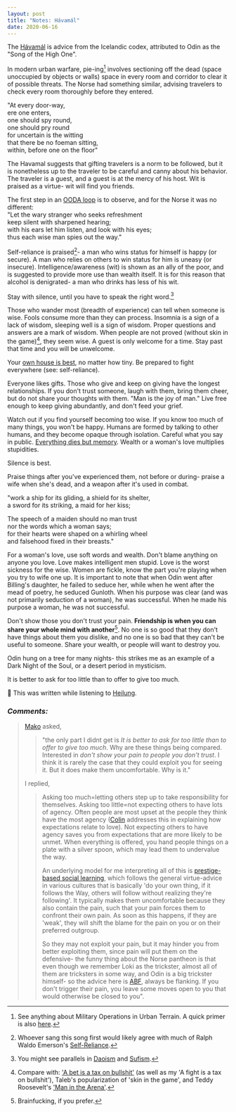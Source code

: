 ```yaml
---
layout: post
title: "Notes: Hávamál"
date: 2020-06-16
---
```


The [Hávamál](https://www.pitt.edu/~dash/havamal.html) is advice from the Icelandic codex, attributed to Odin as the "Song of the High One". 

In modern urban warfare, pie-ing[^1] involves sectioning off the dead (space unoccupied by objects or walls) space in every room and corridor to clear it of possible threats. The Norse had something similar, advising travelers to check every room thoroughly before they entered.

"At every door-way,  
ere one enters,  
one should spy round,  
one should pry round  
for uncertain is the witting  
that there be no foeman sitting,  
within, before one on the floor"

The Havamal suggests that gifting travelers is a norm to be followed, but it is nonetheless up to the traveler to be careful and canny about his behavior. The traveler is a guest, and a guest is at the mercy of his host. Wit is praised as a virtue- wit will find you friends.  

The first step in an [OODA loop](https://en.wikipedia.org/wiki/OODA_loop) is to observe, and for the Norse it was no different:  
"Let the wary stranger who seeks refreshment  
keep silent with sharpened hearing;  
with his ears let him listen, and look with his eyes;  
thus each wise man spies out the way."  

Self-reliance is praised[^2]- a man who wins status for himself is happy (or secure). A man who relies on others to win status for him is uneasy (or insecure). Intelligence/awareness (wit) is shown as an ally of the poor, and is suggested to provide more use than wealth itself. It is for this reason that alcohol is denigrated- a man who drinks has less of his wit.  

Stay with silence, until you have to speak the right word.[^3]

Those who wander most (breadth of experience) can tell when someone is wise. Fools consume more than they can process. Insomnia is a sign of a lack of wisdom, sleeping well is a sign of wisdom. Proper questions and answers are a mark of wisdom. When people are not proved (without skin in the game)[^4], they seem wise. A guest is only welcome for a time. Stay past that time and you will be unwelcome.  

Your [own house is best](https://en.wikipedia.org/wiki/Castle_doctrine#In_the_early_United_States), no matter how tiny. Be prepared to fight everywhere (see: self-reliance).  

Everyone likes gifts. Those who give and keep on giving have the longest relationships. If you don't trust someone, laugh with them, bring them cheer, but do not share your thoughts with them. "Man is the joy of man." Live free enough to keep giving abundantly, and don't feed your grief.  

Watch out if you find yourself becoming too wise. If you know too much of many things, you won't be happy. Humans are formed by talking to other humans, and they become opaque through isolation. Careful what you say in public. [Everything dies but memory](https://youtu.be/ByvtBQoCbGE). Wealth or a woman's love multiplies stupidities.  

Silence is best.  

Praise things after you've experienced them, not before or during- praise a wife when she's dead, and a weapon after it's used in combat.  

"work a ship for its gliding, a shield for its shelter,  
a sword for its striking, a maid for her kiss;   

The speech of a maiden should no man trust  
nor the words which a woman says;  
for their hearts were shaped on a whirling wheel  
and falsehood fixed in their breasts."  

For a woman's love, use soft words and wealth. Don't blame anything on anyone you love. Love makes intelligent men stupid. Love is the worst sickness for the wise. Women are fickle, know the part you're playing when you try to wife one up. It is important to note that when Odin went after Billing's daughter, he failed to seduce her, while when he went after the mead of poetry, he seduced Gunloth. When his purpose was clear (and was not primarily seduction of a woman), he was successful. When he made his purpose a woman, he was not successful.


Don't show those you don't trust your pain. __Friendship is when you can share your whole mind with another__[^5]. No one is so good that they don't have things about them you dislike, and no one is so bad that they can't be useful to someone. Share your wealth, or people will want to destroy you.  

Odin hung on a tree for many nights- this strikes me as an example of a Dark Night of the Soul, or a desert period in mysticism.  

It is better to ask for too little than to offer to give too much.  

&#127932; This was written while listening to [Heilung](https://heilung.bandcamp.com/).

### _Comments:_  

> [Mako](http://aboutmako.makopool.com/) asked, 
>> "the only part I didnt get is _It is better to ask for too little than to offer to give too much_. Why are these things being compared. Interested in _don't show your pain to people you don't trust_. I think it is rarely the case that they could exploit you for seeing it. But it does make them uncomfortable. Why is it."  
>
> I replied, 
>> Asking too much=letting others step up to take responsibility for themselves. Asking too little=not expecting others to have lots of agency. Often people are most upset at the people they think have the most agency ([Colin](https://twitter.com/cpopell) addresses this in explaining how expectations relate to love). Not expecting others to have agency saves you from expectations that are more likely to be unmet. When everything is offered, you hand people things on a plate with a silver spoon, which may lead them to undervalue the way.  
>>
>> An underlying model for me interpreting all of this is [prestige-based social learning](https://deepblue.lib.umich.edu/bitstream/handle/2027.42/35640/b2014270.0001.001.pdf?sequence=2), which follows the general virtue-advice in various cultures that is basically 'do your own thing, if it follows the Way, others will follow without realizing they're following'. It typically makes them uncomfortable because they also contain the pain, such that your pain forces them to confront their own pain. As soon as this happens, if they are 'weak', they will shift the blame for the pain on you or on their preferred outgroup.  
>>
>> So they may not exploit your pain, but it may hinder you from better exploiting them, since pain will put them on the defensive- the funny thing about the Norse pantheon is that even though we remember Loki as the trickster, almost all of them are tricksters in some way, and Odin is a big trickster himself- so the advice here is [ABF](https://en.wikipedia.org/wiki/Maneuver_warfare), always be flanking. If you don't trigger their pain, you leave some moves open to you that would otherwise be closed to you".

[^1]: See anything about Military Operations in Urban Terrain. A quick primer is also [here](https://tgace.wordpress.com/category/tactical-preschool/).
[^2]: Whoever sang this song first would likely agree with much of Ralph Waldo Emerson's [Self-Reliance](https://www.gutenberg.org/files/16643/16643-h/16643-h.htm#SELF-RELIANCE).
[^3]: You might see parallels in [Daoism](https://ttc.tasuki.org/display:Code:gff,sm,jhmd,jc,rh) and [Sufism](https://www.azquotes.com/author/12768-Rumi/tag/silence).
[^4]: Compare with: ['A bet is a tax on bullshit'](http://mason.gmu.edu/~rhanson/futarchy.pdf) (as well as my 'A fight is a tax on bullshit'), Taleb's popularization of 'skin in the game', and Teddy Roosevelt's ['Man in the Arena'](https://en.wikipedia.org/wiki/Citizenship_in_a_Republic). 
[^5]: Brainfucking, if you prefer.


